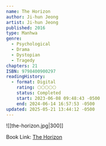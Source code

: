 ```yaml
---
name: The Horizon
author: Ji-hun Jeong
artist: Ji-hun Jeong
published: 2016
type: Manhwa
genre:
  - Psychological
  - Drama
  - Dystopian
  - Tragedy
chapters: 21
ISBN: 9798400900297
readingHistory:
  - format: Digital
    rating: 🌕🌕🌕🌕🌕
    status: Completed
    start: 2023-06-08 09:48:43 -0500
    end: 2024-06-14 16:57:53 -0500
updated: 2025-05-21 13:44:12 -0500
---
```


![[the-horizon.jpg|300]]

Book Link: [The Horizon](https://myanimelist.net/manga/125036/The_Horizon)

